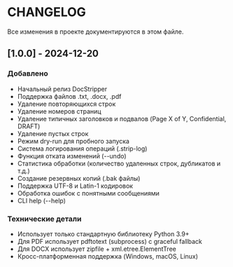 # CHANGELOG

Все изменения в проекте документируются в этом файле.

## [1.0.0] - 2024-12-20

### Добавлено
- Начальный релиз DocStripper
- Поддержка файлов .txt, .docx, .pdf
- Удаление повторяющихся строк
- Удаление номеров страниц
- Удаление типичных заголовков и подвалов (Page X of Y, Confidential, DRAFT)
- Удаление пустых строк
- Режим dry-run для пробного запуска
- Система логирования операций (.strip-log)
- Функция отката изменений (--undo)
- Статистика обработки (количество удаленных строк, дубликатов и т.д.)
- Создание резервных копий (.bak файлы)
- Поддержка UTF-8 и Latin-1 кодировок
- Обработка ошибок с понятными сообщениями
- CLI help (--help)

### Технические детали
- Использует только стандартную библиотеку Python 3.9+
- Для PDF использует pdftotext (subprocess) с graceful fallback
- Для DOCX использует zipfile + xml.etree.ElementTree
- Кросс-платформенная поддержка (Windows, macOS, Linux)



